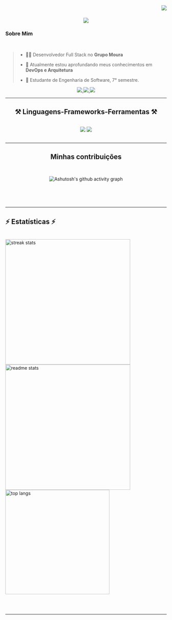 <img align="right" src="https://visitor-badge.laobi.icu/badge?page_id=erison7596.erison7596" />

<h1 align="center">
    <img src="https://readme-typing-svg.herokuapp.com/?font=Righteous&size=35&center=true&vCenter=true&width=500&height=70&duration=6000&lines=Olá+Mundo!+👋;+Sou+Erison+Cavalcante!+👨‍💻;" />
</h1>

<h3 align="left">Sobre Mim</h3>

<br/>

<div align="left">

  > - 👨‍💻 Desenvolvedor Full Stack no **Grupo Moura**
  > 
> - 🌱  Atualmente estou aprofundando meus conhecimentos em **DevOps e Arquitetura**
  > 
> - 🚀 Estudante de Engenharia de Software, 7° semestre.
 </div>
 
<div align="center"> 
  <a href="mailto:erison7596e@gmail.com">
    <img src="https://img.shields.io/badge/Gmail-333333?style=for-the-badge&logo=gmail&logoColor=red" />
  </a>
  <a href="https://linkedin.com/in/erison-cavalcante-9402a714a" target="_blank">
    <img src="https://img.shields.io/badge/LinkedIn-0077B5?style=for-the-badge&logo=linkedin&logoColor=white" target="_blank" />
  </a>
  <a href="https://instagram.com/erison_cavalcante" target="_blank">
    <img src="https://img.shields.io/badge/-Instagram-%23E4405F?style=for-the-badge&logo=instagram&logoColor=white" target="_blank">
  </a>
</div>

 <hr/>
 
<h2 align="center">⚒️ Linguagens-Frameworks-Ferramentas ⚒️</h2>
<br/>
<div align="center">
    <img src="https://skillicons.dev/icons?i=react,bootstrap,html,css,vscode,github,figma,tailwind,git,cs" />
    <img src="https://skillicons.dev/icons?i=nodejs,python,javascript,typescript,express,dotnet,vite,nextjs,mysql,sqlite" /><br>
</div>

<br/>
<hr/>

<div align="center">
  <h2> Minhas contribuições </h2>
  <br>
  
  ![Ashutosh's github activity graph](https://ssr-contributions-svg.vercel.app/_/erison7596?chart=3dbar&gap=0.6&scale=2&flatten=2&animation=wave&animation_duration=1&animation_delay=0.05&animation_amplitude=20&animation_frequency=0.5&animation_wave_center=10_0&format=svg&weeks=30&theme=blue) 

  
  <br/><br/><br/>
</div>

<hr/>

<h2 align="left">⚡ Estatísticas ⚡</h2>
<br>
<div align=left>
  <img width=390 src="https://github-readme-streak-stats-salesp07.vercel.app/?user=erison7596&count_private=true&theme=react&border_radius=10" alt="streak stats"/><br/>
  <img width=390 src="https://github-readme-stats-salesp07.vercel.app/api?username=erison7596&count_private=true&show_icons=true&theme=react&rank_icon=github&border_radius=10" alt="readme stats" />
  <br/>
  <img width=325 align="center" src="https://github-readme-stats-salesp07.vercel.app/api/top-langs/?username=erison7596&hide=HTML&langs_count=8&layout=compact&theme=react&border_radius=10&size_weight=0.5&count_weight=0.5&exclude_repo=github-readme-stats" alt="top langs" />
</div>

<br/><br/>

<hr/>

<br/>

<br/>
